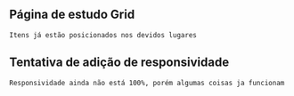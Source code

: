 ## Página de estudo Grid
    Itens já estão posicionados nos devidos lugares

## Tentativa de adição de responsividade
    Responsividade ainda não está 100%, porém algumas coisas ja funcionam